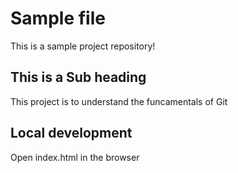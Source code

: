 # Sample file

This is a sample project repository!

## This is a Sub heading

This project is to understand the funcamentals of Git

## Local development

Open index.html in the browser
